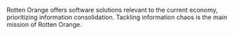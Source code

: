 Rotten Orange offers software solutions relevant to the current economy, prioritizing information consolidation. Tackling information chaos is the main mission of Rotten Orange.
